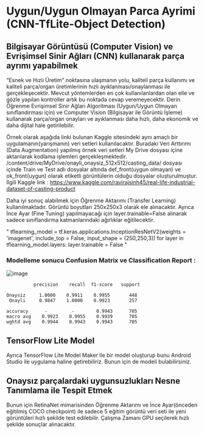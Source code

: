 # Uygun/Uygun Olmayan Parca Ayrimi (CNN-TfLite-Object Detection)

## Bilgisayar Görüntüsü (Computer Vision) ve Evrişimsel Sinir Ağları (CNN) kullanarak parça ayrımı yapabilmek

“Esnek ve Hızlı Üretim” noktasına ulaşmanın yolu, kaliteli parça kullanımı ve kaliteli parça/organ üretimlerinin hızlı ayıklanması/onaylanması ile gerçekleşecektir. Mevcut yöntemlerden en çok kullanılanlardan olan elle ve gözle yapılan kontroller artık bu noktada cevap veremeyecektir.
Derin Öğrenme Evrişimsel Sinir Ağları Algoritması (Uygun/Uygun Olmayan sınıflandırması için) ve Computer Vision (Bilgisayar ile Görüntü İşleme) kullanarak parça/organ onayları ve ayıklanması daha hızlı, daha ekonomik ve daha dijital hale getirilebilir.

Örnek olarak aşağıda linki bulunan Kaggle sitesindeki aynı amaçlı bir uygulamanın(yarışmanın) veri setleri kullanılacaktır. Buradaki Veri Arttırımı (Data Augmentation) yapılmış örnek veri setleri My Drive dosyası içine aktarılarak kodlama işlemleri gerçekleşmektedir.
/content/drive/MyDrive/onayli_onaysiz_512x512/casting_data/ dosyası içinde Train ve Test adlı dosyalar altında def_front(uygun olmayan) ve ok_front(uygun) olarak etiketli görüntülerin olduğu dosyalar oluşturulmuştur.
İlgili Kaggle link : https://www.kaggle.com/ravirajsinh45/real-life-industrial-dataset-of-casting-product


Daha iyi sonuç alabilmek için Öğrenme Aktarımı (Transfer Learning) kullanılmaktadır. Görüntü boyutları 250x250x3 olarak ele alınacaktır. Ayrıca İnce Ayar (Fine Tuning) yapılmayacağı için layer.trainable=False alınarak sadece sınıflandırma katmanlarındaki ağırlıklar eğitilecektir.
 
 " tflearning_model = tf.keras.applications.InceptionResNetV2(weights = 'imagenet', include_top = False, input_shape = (250,250,3))
   for layer in tflearning_model.layers:
    layer.trainable = False "

### Modelleme sonucu Confusion Matrix ve Classification Report :

![image](https://user-images.githubusercontent.com/59708846/116383467-885a3d80-a81f-11eb-80b4-9d2b429c91cc.png)

              precision    recall  f1-score   support

    Onaysiz     1.0000    0.9911    0.9955       448
     Onayli     0.9847    1.0000    0.9923       257

    accuracy      -         -        0.9943      705
    macro avg    0.9923    0.9955    0.9939      705
    wghtd avg    0.9944    0.9943    0.9943      705


## TensorFlow Lite Model 
Ayrıca TensorFlow Lite Model Maker ile bir model oluşturup bunu Android Studio ile uygulama haline getirebiliriz. Bunun için de modeli bulabilirsiniz.


## Onaysız parçalardaki uygunsuzlukları Nesne Tanımlama ile Tespit Etmek
Bunun için RetinaNet mimarisinden Öğrenme Aktarımı ve İnce Ayar(önceden eğitilmiş COCO checkpoint) 
ile sadece 5 eğitim görüntü veri seti ile yeni görüntüleri hızlı şekilde test edilebilir. Çalışma Zamanı GPU seçilerek hızlı şekilde sonuçlar alınacaktır.
